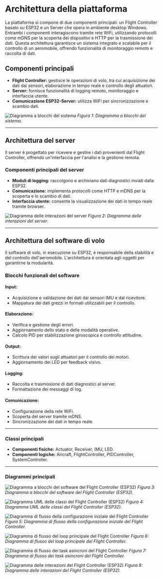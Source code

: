 # Architettura della piattaforma
La piattaforma si compone di due componenti principali: un Flight Controller basato su ESP32 e un Server che opera in ambiente desktop Windows. Entrambi i componenti interagiscono tramite rete WiFi, utilizzando protocolli come mDNS per la scoperta dei dispositivi e HTTP per la trasmissione dei dati. Questa architettura garantisce un sistema integrato e scalabile per il controllo di un aeromobile, offrendo funzionalità di monitoraggio remoto e raccolta di dati.

## Componenti principali
- **Flight Controller:** gestisce le operazioni di volo, tra cui acquisizione dei dati dai sensori, elaborazione in tempo reale e controllo degli attuatori.
- **Server:** fornisce funzionalità di logging remoto, monitoraggio e interfaccia utente.
- **Comunicazione ESP32-Server:** utilizza WiFi per sincronizzazione e scambio dati.

![Diagramma a blocchi del sistema](Diagrams/system_block_diagram.png)
*Figura 1: Diagramma a blocchi del sistema.*

---

## Architettura del server
Il server è progettato per ricevere e gestire i dati provenienti dal Flight Controller, offrendo un'interfaccia per l'analisi e la gestione remota.

### Componenti principali del server
- **Moduli di logging:** raccolgono e archiviano dati diagnostici inviati dalla ESP32.
- **Comunicazione:** implementa protocolli come HTTP e mDNS per la scoperta e lo scambio di dati.
- **Interfaccia utente:** consente la visualizzazione dei dati in tempo reale tramite browser.

![Diagramma delle interazioni del server](Diagrams/server_lifecycle_interactions.png)
*Figura 2: Diagramma delle interazioni del server.*

---

## Architettura del software di volo
Il software di volo, in esecuzione su ESP32, è responsabile della stabilità e del controllo dell'aeromobile. L'architettura è orientata agli oggetti per garantirne la modularità.

### Blocchi funzionali del software
#### Input:
- Acquisizione e validazione dei dati dai sensori IMU e dal ricevitore.
- Mappatura dei dati grezzi in formati utilizzabili per il controllo.

#### Elaborazione:
- Verifica e gestione degli errori.
- Aggiornamento dello stato e delle modalità operative.
- Calcolo PID per stabilizzazione giroscopica e controllo attitudine.

#### Output:
- Scrittura dei valori sugli attuatori per il controllo dei motori.
- Aggiornamento dei LED per feedback visivo.

#### Logging:
- Raccolta e trasmissione di dati diagnostici al server.
- Formattazione dei messaggi di log.

#### Comunicazione:
- Configurazione della rete WiFi.
- Scoperta del server tramite mDNS.
- Sincronizzazione dei dati in tempo reale.

---

### Classi principali
- **Componenti fisiche:** Actuator, Receiver, IMU, LED.
- **Componenti logiche:** Aircraft, FlightController, PIDController, SystemController.

---

### Diagrammi principali
![Diagramma a blocchi del software del Flight Controller (ESP32)](Diagrams/esp32_block_diagram.png)
*Figura 3: Diagramma a blocchi del software del Flight Controller (ESP32).*

![Diagramma UML delle classi del Flight Controller (ESP32)](Diagrams/esp32_class_diagram.png)
*Figura 4: Diagramma UML delle classi del Flight Controller (ESP32).*

![Diagramma di flusso della configurazione iniziale del Flight Controller](Diagrams/esp32_setup_flowchart.png)
*Figura 5: Diagramma di flusso della configurazione iniziale del Flight Controller.*

![Diagramma di flusso del loop principale del Flight Controller](Diagrams/esp32_loop_flowchart.png)
*Figura 6: Diagramma di flusso del loop principale del Flight Controller.*

![Diagramma di flusso dei task asincroni del Flight Controller](Diagrams/esp32_asynctasks_flowchart.png)
*Figura 7: Diagramma di flusso dei task asincroni del Flight Controller.*

![Diagramma delle interazioni del Flight Controller (ESP32)](Diagrams/esp32_lifecycle_interactions.png)
*Figura 8: Diagramma delle interazioni del Flight Controller (ESP32).*